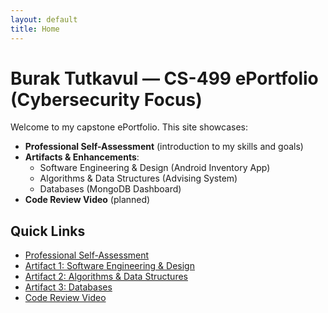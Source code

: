 ```yaml
---
layout: default
title: Home
---
```


# Burak Tutkavul — CS-499 ePortfolio (Cybersecurity Focus)

Welcome to my capstone ePortfolio. This site showcases:

- **Professional Self-Assessment** (introduction to my skills and goals)
- **Artifacts & Enhancements**:
  - Software Engineering & Design (Android Inventory App)
  - Algorithms & Data Structures (Advising System)
  - Databases (MongoDB Dashboard)
- **Code Review Video** (planned)

## Quick Links
- [Professional Self-Assessment](#)
- [Artifact 1: Software Engineering & Design](#)
- [Artifact 2: Algorithms & Data Structures](#)
- [Artifact 3: Databases](#)
- [Code Review Video](#)
